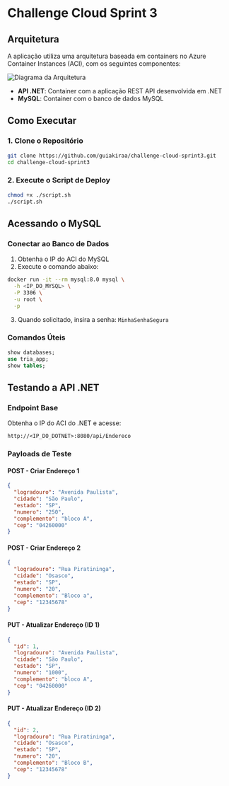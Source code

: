 # Challenge Cloud Sprint 3

## Arquitetura

A aplicação utiliza uma arquitetura baseada em containers no Azure Container Instances (ACI), com os seguintes componentes:

![Diagrama da Arquitetura](https://github.com/user-attachments/assets/a4317601-ab97-45f9-8c07-250f92d3ec3e)

- **API .NET**: Container com a aplicação REST API desenvolvida em .NET
- **MySQL**: Container com o banco de dados MySQL

## Como Executar

### 1. Clone o Repositório

```bash
git clone https://github.com/guiakiraa/challenge-cloud-sprint3.git
cd challenge-cloud-sprint3
```

### 2. Execute o Script de Deploy

```bash
chmod +x ./script.sh
./script.sh
```

## Acessando o MySQL

### Conectar ao Banco de Dados

1. Obtenha o IP do ACI do MySQL
2. Execute o comando abaixo:

```bash
docker run -it --rm mysql:8.0 mysql \
  -h <IP_DO_MYSQL> \
  -P 3306 \
  -u root \
  -p
```

3. Quando solicitado, insira a senha: `MinhaSenhaSegura`

### Comandos Úteis

```sql
show databases;
use tria_app;
show tables;
```

## Testando a API .NET

### Endpoint Base

Obtenha o IP do ACI do .NET e acesse:

```
http://<IP_DO_DOTNET>:8080/api/Endereco
```

### Payloads de Teste

#### POST - Criar Endereço 1

```json
{
  "logradouro": "Avenida Paulista",
  "cidade": "São Paulo",
  "estado": "SP",
  "numero": "250",
  "complemento": "bloco A",
  "cep": "04260000"
}
```

#### POST - Criar Endereço 2

```json
{
  "logradouro": "Rua Piratininga",
  "cidade": "Osasco",
  "estado": "SP",
  "numero": "20",
  "complemento": "Bloco a",
  "cep": "12345678"
}
```

#### PUT - Atualizar Endereço (ID 1)

```json
{
  "id": 1,
  "logradouro": "Avenida Paulista",
  "cidade": "São Paulo",
  "estado": "SP",
  "numero": "1000",
  "complemento": "bloco A",
  "cep": "04260000"
}
```

#### PUT - Atualizar Endereço (ID 2)

```json
{
  "id": 2,
  "logradouro": "Rua Piratininga",
  "cidade": "Osasco",
  "estado": "SP",
  "numero": "20",
  "complemento": "Bloco B",
  "cep": "12345678"
}
```
